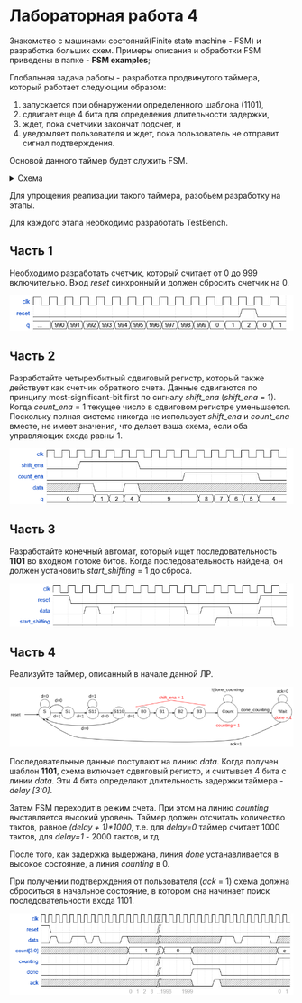 # Лабораторная работа 4

Знакомство с машинами состояний(Finite state machine - FSM) и разработка больших схем. 
Примеры описания и обработки FSM приведены в папке - **FSM examples**;

Глобальная задача работы - разработка продвинутого таймера, который работает следующим образом: 
1. запускается при обнаружении определенного шаблона (1101),
2. сдвигает еще 4 бита для определения длительности задержки,
3. ждет, пока счетчики закончат подсчет, и
4. уведомляет пользователя и ждет, пока пользователь не отправит сигнал подтверждения.

Основой данного таймер будет служить FSM.
<details>
<summary>Схема</summary>

Машина состояний:
<img src="pic/FSM_full.png">

Временная диаграмма:
<img src="pic/FSM_WF.png">

</details>


Для упрощения реализации такого таймера, разобьем разработку на этапы. 

Для каждого этапа необходимо разработать TestBench.

## Часть 1
Необходимо разработать счетчик, который считает от 0 до 999 включительно. Вход *reset* синхронный и должен сбросить счетчик на 0.

![alt text](pic/Part_1.png)

## Часть 2
Разработайте четырехбитный сдвиговый регистр, который также действует как счетчик обратного счета. Данные сдвигаются по принципу most-significant-bit first по сигналу *shift_ena* (*shift_ena* = 1). 
Когда *count_ena* = 1 текущее число в сдвиговом регистре уменьшается. Поскольку полная система никогда не использует *shift_ena* и *count_ena* вместе, не имеет значения, что делает ваша схема, если оба управляющих входа равны 1.

![alt text](pic/Part_2.png)

## Часть 3
Разработайте конечный автомат, который ищет последовательность **1101** во входном потоке битов. Когда последовательность найдена, он должен установить *start_shifting* =  1  до сброса.

![alt text](pic/Part_3.png)

## Часть 4
Реализуйте таймер, описанный в начале данной ЛР. 

![alt text](pic/FSM_full.png)

Последовательные данные поступают на линию *data*. Когда получен шаблон **1101**, схема включает сдвиговый регистр, и считывает 4 бита с линии *data*. Эти 4 бита определяют длительность задержки таймера - *delay [3:0]*.

Затем FSM переходит в режим счета. При этом на линию *counting* выставляется высокий уровень. Таймер должен отсчитать количество тактов, равное *(delay + 1)\*1000*, т.е. для *delay=0* таймер считает 1000 тактов, для *delay=1* - 2000 тактов, и тд.

После того, как задержка выдержана, линия *done* устанавливается в высокое состояние, а линия *counting* в 0. 

 При получении подтверждения от пользователя (*ack* = 1) cхема должна сброситься в начальное состояние, в котором она начинает поиск последовательности входа 1101.

![alt text](pic/FSM_WF.png)
